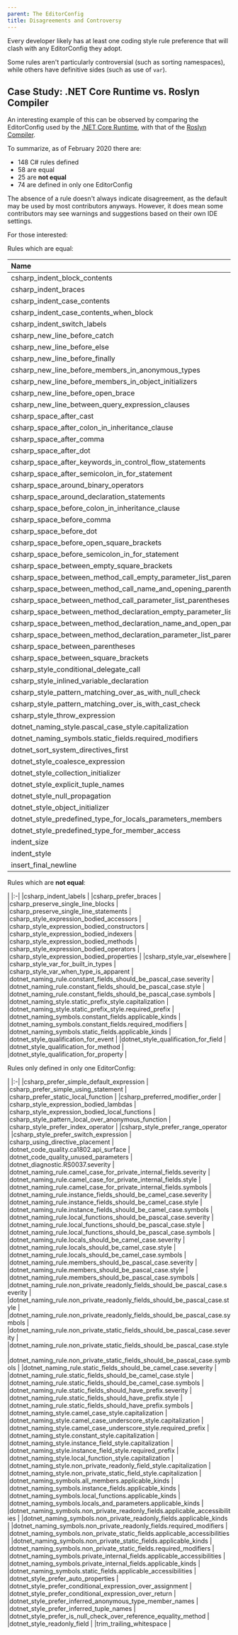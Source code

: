```yaml
---
parent: The EditorConfig
title: Disagreements and Controversy
---
```


Every developer likely has at least one coding style rule preference that will clash with any EditorConfig they adopt.

Some rules aren't particularly controversial (such as sorting namespaces), while others have definitive sides (such as use of `var`).

## Case Study: .NET Core Runtime vs. Roslyn Compiler

An interesting example of this can be observed by comparing the EditorConfig used by the [.NET Core Runtime](https://github.com/dotnet/runtime/blob/master/.editorconfig), with that of the [Roslyn Compiler](https://github.com/dotnet/roslyn/blob/master/.editorconfig).

To summarize, as of February 2020 there are:

* 148 C# rules defined
* 58 are equal
* 25 are **not equal**
* 74 are defined in only one EditorConfig

The absence of a rule doesn't always indicate disagreement, as the default may be used by most contributors anyways. However, it does mean some contributors may see warnings and suggestions based on their own IDE settings.

For those interested:

Rules which are equal:

|Name|
|:-|
|csharp_indent_block_contents |
|csharp_indent_braces |
|csharp_indent_case_contents |
|csharp_indent_case_contents_when_block |
|csharp_indent_switch_labels |
|csharp_new_line_before_catch |
|csharp_new_line_before_else |
|csharp_new_line_before_finally |
|csharp_new_line_before_members_in_anonymous_types |
|csharp_new_line_before_members_in_object_initializers |
|csharp_new_line_before_open_brace |
|csharp_new_line_between_query_expression_clauses |
|csharp_space_after_cast |
|csharp_space_after_colon_in_inheritance_clause |
|csharp_space_after_comma |
|csharp_space_after_dot |
|csharp_space_after_keywords_in_control_flow_statements |
|csharp_space_after_semicolon_in_for_statement |
|csharp_space_around_binary_operators |
|csharp_space_around_declaration_statements |
|csharp_space_before_colon_in_inheritance_clause |
|csharp_space_before_comma |
|csharp_space_before_dot |
|csharp_space_before_open_square_brackets |
|csharp_space_before_semicolon_in_for_statement |
|csharp_space_between_empty_square_brackets |
|csharp_space_between_method_call_empty_parameter_list_parentheses |
|csharp_space_between_method_call_name_and_opening_parenthesis |
|csharp_space_between_method_call_parameter_list_parentheses |
|csharp_space_between_method_declaration_empty_parameter_list_parentheses |
|csharp_space_between_method_declaration_name_and_open_parenthesis |
|csharp_space_between_method_declaration_parameter_list_parentheses |
|csharp_space_between_parentheses |
|csharp_space_between_square_brackets |
|csharp_style_conditional_delegate_call |
|csharp_style_inlined_variable_declaration |
|csharp_style_pattern_matching_over_as_with_null_check |
|csharp_style_pattern_matching_over_is_with_cast_check |
|csharp_style_throw_expression |
|dotnet_naming_style.pascal_case_style.capitalization |
|dotnet_naming_symbols.static_fields.required_modifiers |
|dotnet_sort_system_directives_first |
|dotnet_style_coalesce_expression |
|dotnet_style_collection_initializer |
|dotnet_style_explicit_tuple_names |
|dotnet_style_null_propagation |
|dotnet_style_object_initializer |
|dotnet_style_predefined_type_for_locals_parameters_members |
|dotnet_style_predefined_type_for_member_access |
|indent_size |
|indent_style |
|insert_final_newline |

Rules which are **not equal**:

|
|:-|
|csharp_indent_labels |
|csharp_prefer_braces |
|csharp_preserve_single_line_blocks |
|csharp_preserve_single_line_statements |
|csharp_style_expression_bodied_accessors |
|csharp_style_expression_bodied_constructors |
|csharp_style_expression_bodied_indexers |
|csharp_style_expression_bodied_methods |
|csharp_style_expression_bodied_operators |
|csharp_style_expression_bodied_properties |
|csharp_style_var_elsewhere |
|csharp_style_var_for_built_in_types |
|csharp_style_var_when_type_is_apparent |
|dotnet_naming_rule.constant_fields_should_be_pascal_case.severity |
|dotnet_naming_rule.constant_fields_should_be_pascal_case.style    |
|dotnet_naming_rule.constant_fields_should_be_pascal_case.symbols  |
|dotnet_naming_style.static_prefix_style.capitalization |
|dotnet_naming_style.static_prefix_style.required_prefix |
|dotnet_naming_symbols.constant_fields.applicable_kinds   |
|dotnet_naming_symbols.constant_fields.required_modifiers |
|dotnet_naming_symbols.static_fields.applicable_kinds   |
|dotnet_style_qualification_for_event |
|dotnet_style_qualification_for_field |
|dotnet_style_qualification_for_method |
|dotnet_style_qualification_for_property |

Rules only defined in only one EditorConfig:

|
|:-|
|csharp_prefer_simple_default_expression |
|csharp_prefer_simple_using_statement |
|csharp_prefer_static_local_function |
|csharp_preferred_modifier_order |
|csharp_style_expression_bodied_lambdas |
|csharp_style_expression_bodied_local_functions |
|csharp_style_pattern_local_over_anonymous_function |
|csharp_style_prefer_index_operator |
|csharp_style_prefer_range_operator |
|csharp_style_prefer_switch_expression |
|csharp_using_directive_placement |
|dotnet_code_quality.ca1802.api_surface |
|dotnet_code_quality_unused_parameters |
|dotnet_diagnostic.RS0037.severity |
|dotnet_naming_rule.camel_case_for_private_internal_fields.severity |
|dotnet_naming_rule.camel_case_for_private_internal_fields.style    |
|dotnet_naming_rule.camel_case_for_private_internal_fields.symbols  |
|dotnet_naming_rule.instance_fields_should_be_camel_case.severity |
|dotnet_naming_rule.instance_fields_should_be_camel_case.style |
|dotnet_naming_rule.instance_fields_should_be_camel_case.symbols |
|dotnet_naming_rule.local_functions_should_be_pascal_case.severity |
|dotnet_naming_rule.local_functions_should_be_pascal_case.style |
|dotnet_naming_rule.local_functions_should_be_pascal_case.symbols |
|dotnet_naming_rule.locals_should_be_camel_case.severity |
|dotnet_naming_rule.locals_should_be_camel_case.style |
|dotnet_naming_rule.locals_should_be_camel_case.symbols |
|dotnet_naming_rule.members_should_be_pascal_case.severity |
|dotnet_naming_rule.members_should_be_pascal_case.style |
|dotnet_naming_rule.members_should_be_pascal_case.symbols |
|dotnet_naming_rule.non_private_readonly_fields_should_be_pascal_case.severity |
|dotnet_naming_rule.non_private_readonly_fields_should_be_pascal_case.style |
|dotnet_naming_rule.non_private_readonly_fields_should_be_pascal_case.symbols |
|dotnet_naming_rule.non_private_static_fields_should_be_pascal_case.severity |
|dotnet_naming_rule.non_private_static_fields_should_be_pascal_case.style |
|dotnet_naming_rule.non_private_static_fields_should_be_pascal_case.symbols |
|dotnet_naming_rule.static_fields_should_be_camel_case.severity |
|dotnet_naming_rule.static_fields_should_be_camel_case.style |
|dotnet_naming_rule.static_fields_should_be_camel_case.symbols |
|dotnet_naming_rule.static_fields_should_have_prefix.severity |
|dotnet_naming_rule.static_fields_should_have_prefix.style    |
|dotnet_naming_rule.static_fields_should_have_prefix.symbols  |
|dotnet_naming_style.camel_case_style.capitalization |
|dotnet_naming_style.camel_case_underscore_style.capitalization |
|dotnet_naming_style.camel_case_underscore_style.required_prefix |
|dotnet_naming_style.constant_style.capitalization |
|dotnet_naming_style.instance_field_style.capitalization |
|dotnet_naming_style.instance_field_style.required_prefix |
|dotnet_naming_style.local_function_style.capitalization |
|dotnet_naming_style.non_private_readonly_field_style.capitalization |
|dotnet_naming_style.non_private_static_field_style.capitalization |
|dotnet_naming_symbols.all_members.applicable_kinds |
|dotnet_naming_symbols.instance_fields.applicable_kinds |
|dotnet_naming_symbols.local_functions.applicable_kinds |
|dotnet_naming_symbols.locals_and_parameters.applicable_kinds |
|dotnet_naming_symbols.non_private_readonly_fields.applicable_accessibilities |
|dotnet_naming_symbols.non_private_readonly_fields.applicable_kinds |
|dotnet_naming_symbols.non_private_readonly_fields.required_modifiers |
|dotnet_naming_symbols.non_private_static_fields.applicable_accessibilities |
|dotnet_naming_symbols.non_private_static_fields.applicable_kinds |
|dotnet_naming_symbols.non_private_static_fields.required_modifiers |
|dotnet_naming_symbols.private_internal_fields.applicable_accessibilities |
|dotnet_naming_symbols.private_internal_fields.applicable_kinds |
|dotnet_naming_symbols.static_fields.applicable_accessibilities |
|dotnet_style_prefer_auto_properties |
|dotnet_style_prefer_conditional_expression_over_assignment |
|dotnet_style_prefer_conditional_expression_over_return |
|dotnet_style_prefer_inferred_anonymous_type_member_names |
|dotnet_style_prefer_inferred_tuple_names |
|dotnet_style_prefer_is_null_check_over_reference_equality_method |
|dotnet_style_readonly_field |
|trim_trailing_whitespace |